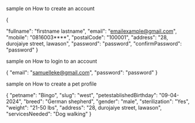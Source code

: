 sample on How to create an account


{

  "fullname": "firstname lastname",
  "email": "emailexample@gmail.com",
  "mobile": "0816003****",
  "postalCode": "100001",
  "address": "28, durojaiye street, lawason",
  "password": "password",
  "confirmPassword": "password"
}





sample on How to login to an account


{
  "email": "samuelleke@gmail.com",
  "password": "password"
}


sample on How to create a pet profile


{
  "petname": "Bingo",
  "slug": "west",
  "petestablishedBirthday": "09-04-2024",
  "breed": "German shepherd",
  "gender": "male",
  "sterilization": "Yes",
  "weight": "21-50 lbs",
  "address": "28, durojaiye street, lawason",
  "servicesNeeded": "Dog walking"
}
